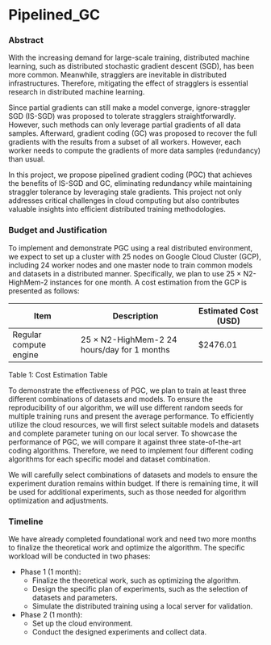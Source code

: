 # Pipelined_GC
###  Abstract

With the increasing demand for large-scale training, distributed machine learning, such as distributed stochastic gradient descent (SGD), has been more common. Meanwhile, stragglers are inevitable in distributed infrastructures. Therefore, mitigating the effect of stragglers is essential research in distributed machine learning.

Since partial gradients can still make a model converge, ignore-straggler SGD (IS-SGD) was proposed to tolerate stragglers straightforwardly. However, such methods can only leverage partial gradients of all data samples. Afterward, gradient coding (GC) was proposed to recover the full gradients with the results from a subset of all workers. However, each worker needs to compute the gradients of more data samples (redundancy) than usual.

In this project, we propose pipelined gradient coding (PGC) that achieves the benefits of IS-SGD and GC, eliminating redundancy while maintaining straggler tolerance by leveraging stale gradients. This project not only addresses critical challenges in cloud computing but also contributes valuable insights into efficient distributed training methodologies. 



### Budget and Justification

To implement and demonstrate PGC using a real distributed environment, we expect to set up a cluster with $25$ nodes on Google Cloud Cluster (GCP), including $24$ worker nodes and one master node to train common models and datasets in a distributed manner. Specifically, we plan to use $25$ $\times$ N2-HighMem-2 instances for one month. A cost estimation from the GCP is presented as follows:

| **Item**               | **Description**                                          | **Estimated Cost (USD)** |
| ---------------------- | -------------------------------------------------------- | ------------------------ |
| Regular compute engine | $25$ $\times$ N2-HighMem-2 $24$ hours/day for $1$ months | \$2476.01             |

Table 1: Cost Estimation Table



To demonstrate the effectiveness of PGC, we plan to train at least three different combinations of datasets and models. To ensure the reproducibility of our algorithm, we will use different random seeds for multiple training runs and present the average performance. To efficiently utilize the cloud resources, we will first select suitable models and datasets and complete parameter tuning on our local server. To showcase the performance of PGC, we will compare it against three state-of-the-art coding algorithms. Therefore, we need to implement four different coding algorithms for each specific model and dataset combination.

We will carefully select combinations of datasets and models to ensure the experiment duration remains within budget.  If there is remaining time, it will be used for additional experiments, such as those needed for algorithm optimization and adjustments.



### Timeline

We have already completed foundational work and need two more months to finalize the theoretical work and optimize the algorithm. The specific workload will be conducted in two phases:

*   Phase $1$ ($1$ month): 
    *   Finalize the theoretical work, such as optimizing the algorithm.
    *   Design the specific plan of experiments, such as the selection of datasets and parameters.
    *   Simulate the distributed training using a local server for validation.
*   Phase $2$ ($1$ month): 
    *   Set up the cloud environment.
    *   Conduct the designed experiments and collect data.


